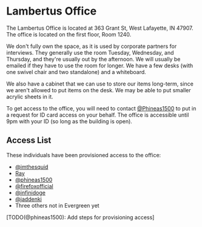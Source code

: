 # Lambertus Office

The Lambertus Office is located at 363 Grant St, West Lafayette, IN 47907. The office is located on the first
floor, Room 1240.

We don't fully own the space, as it is used by corporate partners for interviews. They generally use the room Tuesday,
Wednesday, and Thursday, and they're usually out by the afternoon. We will usually be emailed if they have to use the
room for longer. We have a few desks (with one swivel chair and two standalone) and a whiteboard.

We also have a cabinet that we can use to store our items long-term, since we aren't allowed to put items on the desk.
We may be able to put smaller acrylic sheets in it.

To get access to the office, you will need to contact [@Phineas1500](https://github.com/purduehackers/dark-forest/blob/main/people/organizers/phineas1500.md)
to put in a request for ID card access on your behalf. The office is accessible until 9pm with your ID (so long as the
building is open).

## Access List

These individuals have been provisioned access to the office:

- [@imthesquid](https://github.com/purduehackers/dark-forest/blob/main/people/organizers/imthesquid.md)
- [Ray](https://github.com/purduehackers/dark-forest/blob/main/people/organizers/rayhanadev.md)
- [@phineas1500](https://github.com/purduehackers/dark-forest/blob/main/people/organizers/phineas1500.md)
- [@firefoxofficial](https://github.com/purduehackers/dark-forest/blob/main/people/organizers/firefoxofficial.md)
- [@infinidoge](https://github.com/purduehackers/dark-forest/blob/main/people/organizers/infinidoge.md)
- [@jaddenki](https://github.com/purduehackers/dark-forest/blob/main/people/organizers/jaddenki.md)
- Three others not in Evergreen yet

[TODO(@phineas1500): Add steps for provisioning access]
